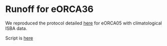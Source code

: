 # Runoff for eORCA36

We reproduced the protocol detailed [here](https://github.com/auraoupa/grand-challenge-adastra-ORCA36/blob/main/eORCA05/BUILD/RUNOFF/README.md) for eORCA05 with climatological ISBA data.

Script is [here](make_runoffs_ISBA_eORCA36.L121.ksh)
